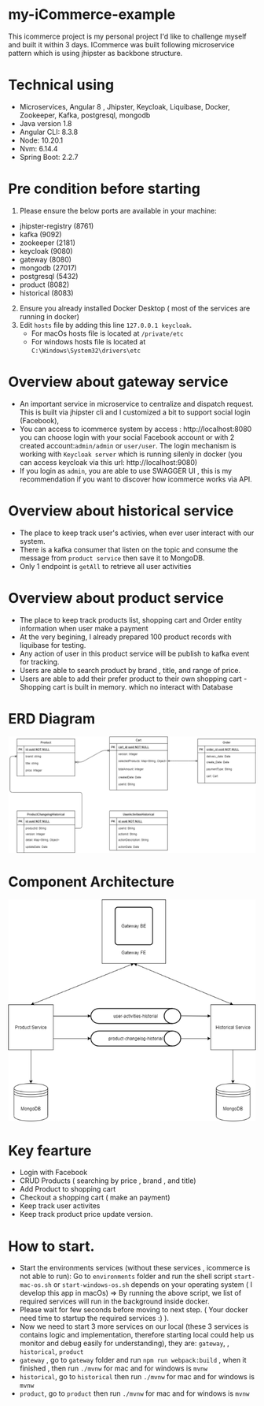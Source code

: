 # my-iCommerce-example
This icommerce project is my personal project I'd like to challenge myself and built it within 3 days. ICommerce was built following microservice pattern which is using jhipster as backbone structure. 

# Technical using
- Microservices, Angular 8 , Jhipster, Keycloak, Liquibase, Docker, Zookeeper, Kafka, postgresql, mongodb
- Java version 1.8
- Angular CLI: 8.3.8
- Node: 10.20.1
- Nvm: 6.14.4
- Spring Boot: 2.2.7

# Pre condition before starting 
1. Please ensure the below ports are available in your machine:
- jhipster-registry (8761)
- kafka (9092)
- zookeeper (2181)
- keycloak (9080)
- gateway (8080)
- mongodb (27017)
- postgresql (5432)
- product (8082)
- historical (8083)

2. Ensure you already installed Docker Desktop ( most of the services are running in docker)
3. Edit `hosts` file by adding this line `127.0.0.1 keycloak`. 
   - For macOs hosts file is located at `/private/etc`
   - For windows hosts file is located at `C:\Windows\System32\drivers\etc`

# Overview about gateway service
 - An important service in microservice to centralize and dispatch request. This is built via jhipster cli and I customized a bit to support social login (Facebook),
 - You can access to icommerce system by access : http://localhost:8080 you can choose login with your social Facebook account or with 2 created account:`admin/admin` or `user/user`. The login mechanism is working with `Keycloak server` which is running silenly in docker (you can access keycloak via this url: http://localhost:9080)
 - If you login as `admin`, you are able to use SWAGGER UI , this is my recommendation if you want to discover how icommerce works vìa API.

# Overview about historical service
 - The place to keep track user's activies, when ever user interact with our system.
 - There is a kafka consumer that listen on the topic and consume the message from `product service` then save it to MongoDB.
 - Only 1 endpoint is `getAll` to retrieve all user activities

# Overview about product service
 - The place to keep track products list, shopping cart and Order entity information when user make a payment
 - At the very begining, I already prepared 100 product records with liquibase for testing.
 - Any action of user in this product service will be publish to kafka event for tracking.
 - Users are able to search product by brand , title, and range of price.
 - Users are able to add their prefer product to their own shopping cart - Shopping cart is built in memory. which no interact with Database
 
# ERD Diagram
![ERD-Diagram](https://github.com/ntlong1594/my-iCommerce-example/blob/master/imgs/ERD.png)

# Component Architecture
![Component-Architecture](https://github.com/ntlong1594/my-iCommerce-example/blob/master/imgs/Component-Architecture.png)

# Key fearture
- Login with Facebook
- CRUD Products ( searching by price , brand , and title)
- Add Product to shopping cart
- Checkout a shopping cart ( make an payment)
- Keep track user activites
- Keep track product price update version.

# How to start.
- Start the environments services (without these services , icommerce is not able to run): Go to `environments` folder and run the shell script `start-mac-os.sh` or `start-windows-os.sh` depends on your operating system ( I develop this app in macOs) => By running the above script, we list of required services will run in the background inside docker.
- Please wait for few seconds before moving to next step. ( Your docker need time to startup the required services :) ).
- Now we need to start 3 more services on our local (these 3 services is contains logic and implementation, therefore starting local could help us monitor and debug easily for understanding), they are: `gateway`, , `historical`, `product`
- `gateway` , go to `gateway` folder and run `npm run webpack:build` , when it finished , then run `./mvnw` for mac and for windows is `mvnw`
- `historical`, go to `historical` then run `./mvnw` for mac and for windows is `mvnw`
- `product`, go to `product` then run `./mvnw` for mac and for windows is `mvnw`